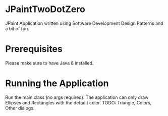# JPaintTwoDotZero

JPaint Application written using Software Development Design Patterns and a bit of fun.

# Prerequisites
Please make sure to have Java 8 installed.

# Running the Application

Run the main class (no args required). The application can only draw Ellipses and Rectangles with the default color.
TODO: Triangle, Colors, Other dialogs.

